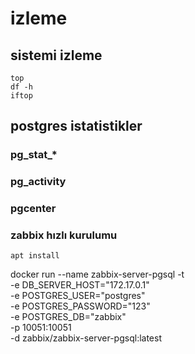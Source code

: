 # izleme

## sistemi izleme
```
top
df -h
iftop
```

## postgres istatistikler
### pg_stat_*

### pg_activity
### pgcenter

### zabbix hızlı kurulumu
```
apt install
```
docker run --name zabbix-server-pgsql -t \
      -e DB_SERVER_HOST="172.17.0.1" \
      -e POSTGRES_USER="postgres" \
      -e POSTGRES_PASSWORD="123" \
      -e POSTGRES_DB="zabbix" \
      -p 10051:10051 \
      -d zabbix/zabbix-server-pgsql:latest
